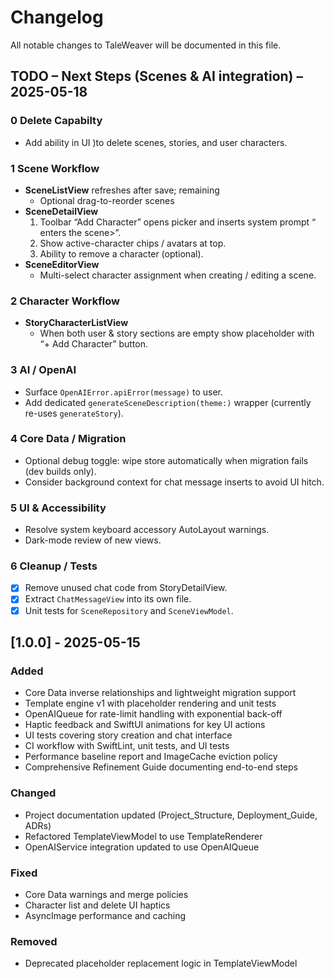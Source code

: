 # Changelog

All notable changes to TaleWeaver will be documented in this file.

## TODO – Next Steps (Scenes & AI integration) – 2025-05-18

### 0 Delete Capabilty
-   Add ability in UI )to delete scenes, stories, and user characters.

### 1 Scene Workflow
- **SceneListView** refreshes after save; remaining
  - Optional drag-to-reorder scenes
- **SceneDetailView**
  1. Toolbar “Add Character” opens picker and inserts system prompt “<Name> enters the scene>”.
  2. Show active-character chips / avatars at top.
  3. Ability to remove a character (optional).
- **SceneEditorView**
  - Multi-select character assignment when creating / editing a scene.

### 2 Character Workflow
- **StoryCharacterListView**
  - When both user & story sections are empty show placeholder with “+ Add Character” button.

### 3 AI / OpenAI
- Surface `OpenAIError.apiError(message)` to user.
- Add dedicated `generateSceneDescription(theme:)` wrapper (currently re-uses `generateStory`).

### 4 Core Data / Migration
- Optional debug toggle: wipe store automatically when migration fails (dev builds only).
- Consider background context for chat message inserts to avoid UI hitch.

### 5 UI & Accessibility
- Resolve system keyboard accessory AutoLayout warnings.
- Dark-mode review of new views.

### 6 Cleanup / Tests
- [x] Remove unused chat code from StoryDetailView.
- [x] Extract `ChatMessageView` into its own file.
- [x] Unit tests for `SceneRepository` and `SceneViewModel`.

## [1.0.0] - 2025-05-15
### Added
- Core Data inverse relationships and lightweight migration support
- Template engine v1 with placeholder rendering and unit tests
- OpenAIQueue for rate-limit handling with exponential back-off
- Haptic feedback and SwiftUI animations for key UI actions
- UI tests covering story creation and chat interface
- CI workflow with SwiftLint, unit tests, and UI tests
- Performance baseline report and ImageCache eviction policy
- Comprehensive Refinement Guide documenting end-to-end steps

### Changed
- Project documentation updated (Project_Structure, Deployment_Guide, ADRs)
- Refactored TemplateViewModel to use TemplateRenderer
- OpenAIService integration updated to use OpenAIQueue

### Fixed
- Core Data warnings and merge policies
- Character list and delete UI haptics
- AsyncImage performance and caching

### Removed
- Deprecated placeholder replacement logic in TemplateViewModel
